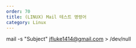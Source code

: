 ```yaml
---
order: 70
title: (LINUX) Mail 테스트 명령어
category: Linux
---
```


mail -s "Subject" jfluke1414@gmail.com > /dev/null